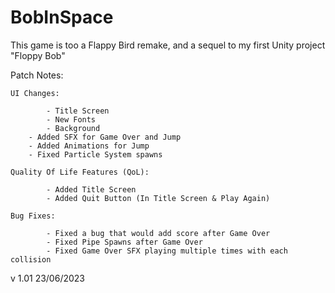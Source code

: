 # BobInSpace

This game is too a Flappy Bird remake, and a sequel to my first Unity project "Floppy Bob"

Patch Notes:    

	UI Changes:
  
    		- Title Screen
    		- New Fonts
    		- Background
   		- Added SFX for Game Over and Jump
   		- Added Animations for Jump
   		- Fixed Particle System spawns

  	Quality Of Life Features (QoL):
  
    		- Added Title Screen
    		- Added Quit Button (In Title Screen & Play Again)

  	Bug Fixes:
  
    		- Fixed a bug that would add score after Game Over
    		- Fixed Pipe Spawns after Game Over
    		- Fixed Game Over SFX playing multiple times with each collision

v 1.01 23/06/2023

